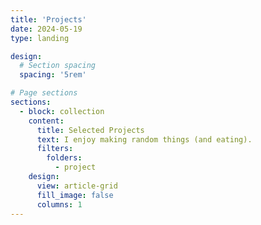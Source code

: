```yaml
---
title: 'Projects'
date: 2024-05-19
type: landing

design:
  # Section spacing
  spacing: '5rem'

# Page sections
sections:
  - block: collection
    content:
      title: Selected Projects
      text: I enjoy making random things (and eating).
      filters:
        folders:
          - project
    design:
      view: article-grid
      fill_image: false
      columns: 1
---
```


